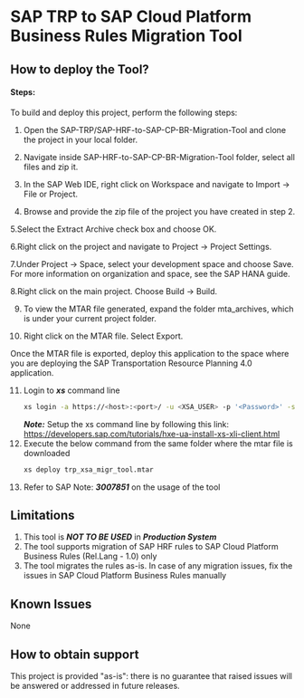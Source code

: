 # SAP TRP to SAP Cloud Platform Business Rules Migration Tool
## How to deploy the Tool?

#### Steps:

To build and deploy this project, perform the following steps:

1. Open the SAP-TRP/SAP-HRF-to-SAP-CP-BR-Migration-Tool and clone the project in your local folder.

2. Navigate inside SAP-HRF-to-SAP-CP-BR-Migration-Tool folder, select all files and zip it.

3. In the SAP Web IDE, right click on Workspace and navigate to Import -> File or Project.

4. Browse and provide the zip file of the project you have created in step 2.

5.Select the Extract Archive check box and choose OK.

6.Right click on the project and navigate to Project -> Project Settings.

7.Under Project -> Space, select your development space and choose Save. For more information on organization and space, see the SAP HANA guide.

8.Right click on the main project. Choose Build -> Build.

9. To view the MTAR file generated, expand the folder mta_archives, which is under your current project folder.

10. Right click on the MTAR file. Select Export.

Once the MTAR file is exported, deploy this application to the space where you are deploying the SAP Transportation Resource Planning 4.0 application.

11. Login to ***xs*** command line
    ```sh
    xs login -a https://<host>:<port>/ -u <XSA_USER> -p '<Password>' -s <xsa_space> --skip-ssl-validation
    ```
    ***Note:*** Setup the xs command line by following this link: https://developers.sap.com/tutorials/hxe-ua-install-xs-xli-client.html
12. Execute the below command from the same folder where the mtar file is downloaded
    ```sh
    xs deploy trp_xsa_migr_tool.mtar
    ```
13. Refer to SAP Note: ***3007851*** on the usage of the tool

## Limitations

1. This tool is ***NOT TO BE USED***  in ***Production System***
2. The tool supports migration of SAP HRF rules to SAP Cloud Platform Business Rules (Rel.Lang - 1.0) only
3. The tool migrates the rules as-is. In case of any migration issues, fix the issues in SAP Cloud Platform Business Rules manually

## Known Issues
None

## How to obtain support
This project is provided "as-is": there is no guarantee that raised issues will be answered or addressed in future releases.

